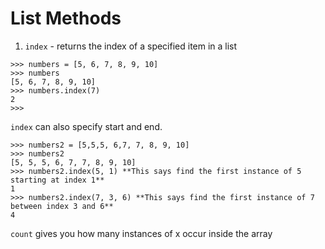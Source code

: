 # List Methods

1. `index` - returns the index of a specified item in a list

```
>>> numbers = [5, 6, 7, 8, 9, 10]
>>> numbers
[5, 6, 7, 8, 9, 10]
>>> numbers.index(7)
2
>>> 

```

 `index` can also specify start and end.

 ```
 >>> numbers2 = [5,5,5, 6,7, 7, 8, 9, 10]
>>> numbers2
[5, 5, 5, 6, 7, 7, 8, 9, 10]
>>> numbers2.index(5, 1) **This says find the first instance of 5 starting at index 1**
1
>>> numbers2.index(7, 3, 6) **This says find the first instance of 7 between index 3 and 6**
4
```

`count` gives you how many instances of x occur inside the array




